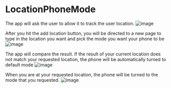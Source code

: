 # LocationPhoneMode
The app will ask the user to allow it to track the user location.
![image](https://user-images.githubusercontent.com/96477325/148865931-ce289aba-0596-4682-bc36-7ad728600573.png)

After you hit the add location button, you will be directed to a new page to type in the location you want and pick the mode you want your phone to be
![image](https://user-images.githubusercontent.com/96477325/148866051-024bac23-a8a9-40cf-869a-9adbc4d665d0.png)

The app will compare the result. If the result of your current location does not match your requested location, the phone will be automatically turned to default mode
![image](https://user-images.githubusercontent.com/96477325/148866147-381b5615-6a14-4a46-b370-88547e4b54cd.png)

When you are at your requested location, the phone will be turned to the mode that you requested.
![image](https://user-images.githubusercontent.com/96477325/148866235-77c8e5f5-b550-4b88-aa35-b0eb7d5f68f5.png)



